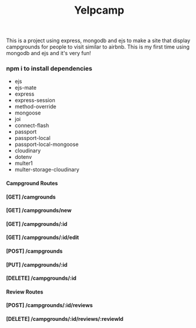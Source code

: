 <header>
<h1>Yelpcamp</h1>
</header>
<div>
<p>This is a project using express, mongodb and ejs to make a site that display campgrounds for people to visit similar to airbnb. This is my first time using mongodb and ejs and it's very fun!</p>
</div>

### npm i to install dependencies

- ejs
- ejs-mate
- express
- express-session
- method-override
- mongoose
- joi
- connect-flash
- passport
- passport-local
- passport-local-mongoose
- cloudinary
- dotenv
- multer1
- multer-storage-cloudinary

#### Campground Routes

#### [GET] /camgrounds

#### [GET] /campgrounds/new

#### [GET] /campgrounds/:id

#### [GET] /campgrounds/:id/edit

#### [POST] /campgrounds

#### [PUT] /campgrounds/:id

#### [DELETE] /campgrounds/:id

#### Review Routes

#### [POST] /campgrounds/:id/reviews

#### [DELETE] /campgrounds/:id/reviews/:reviewId
